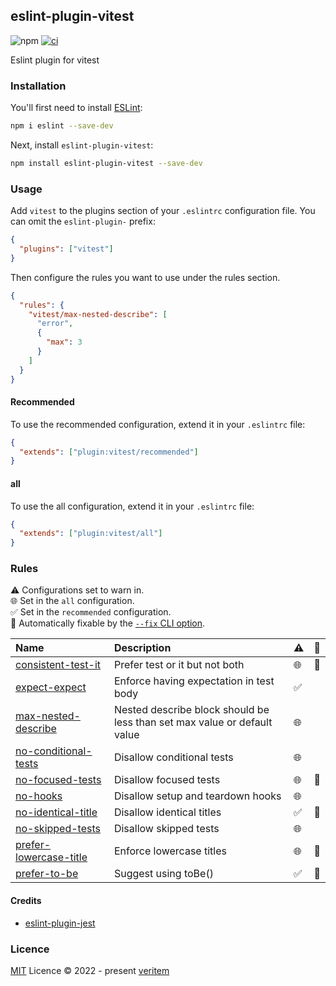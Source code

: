 ## eslint-plugin-vitest

![npm](https://img.shields.io/npm/v/eslint-plugin-vitest)
[![ci](https://github.com/veritem/eslint-plugin-vitest/actions/workflows/ci.yml/badge.svg?branch=main)](https://github.com/veritem/eslint-plugin-vitest/actions/workflows/ci.yml)

Eslint plugin for vitest

### Installation

You'll first need to install [ESLint](https://eslint.org/):

```sh
npm i eslint --save-dev
```

Next, install `eslint-plugin-vitest`:

```sh
npm install eslint-plugin-vitest --save-dev
```

### Usage

Add `vitest` to the plugins section of your `.eslintrc` configuration file. You can omit the `eslint-plugin-` prefix:

```json
{
  "plugins": ["vitest"]
}
```

Then configure the rules you want to use under the rules section.

```json
{
  "rules": {
    "vitest/max-nested-describe": [
      "error",
      {
        "max": 3
      }
    ]
  }
}
```

#### Recommended 

To use the recommended configuration, extend it in your `.eslintrc` file:

```json
{
  "extends": ["plugin:vitest/recommended"]
}
```


#### all

To use the all configuration, extend it in your `.eslintrc` file:

```json
{
  "extends": ["plugin:vitest/all"]
}
```


### Rules

<!-- begin auto-generated rules list -->

⚠️ Configurations set to warn in.\
🌐 Set in the `all` configuration.\
✅ Set in the `recommended` configuration.\
🔧 Automatically fixable by the [`--fix` CLI option](https://eslint.org/docs/user-guide/command-line-interface#--fix).

| Name                                                           | Description                                                              | ⚠️ | 🔧 |
| :------------------------------------------------------------- | :----------------------------------------------------------------------- | :- | :- |
| [consistent-test-it](docs/rules/consistent-test-it.md)         | Prefer test or it but not both                                           | 🌐 | 🔧 |
| [expect-expect](docs/rules/expect-expect.md)                   | Enforce having expectation in test body                                  | ✅  |    |
| [max-nested-describe](docs/rules/max-nested-describe.md)       | Nested describe block should be less than set max value or default value | 🌐 |    |
| [no-conditional-tests](docs/rules/no-conditional-tests.md)     | Disallow conditional tests                                               | 🌐 |    |
| [no-focused-tests](docs/rules/no-focused-tests.md)             | Disallow focused tests                                                   | 🌐 | 🔧 |
| [no-hooks](docs/rules/no-hooks.md)                             | Disallow setup and teardown hooks                                        | 🌐 |    |
| [no-identical-title](docs/rules/no-identical-title.md)         | Disallow identical titles                                                | ✅  | 🔧 |
| [no-skipped-tests](docs/rules/no-skipped-tests.md)             | Disallow skipped tests                                                   | 🌐 |    |
| [prefer-lowercase-title](docs/rules/prefer-lowercase-title.md) | Enforce lowercase titles                                                 | 🌐 | 🔧 |
| [prefer-to-be](docs/rules/prefer-to-be.md)                     | Suggest using toBe()                                                     | ✅  | 🔧 |

<!-- end auto-generated rules list -->

#### Credits

- [eslint-plugin-jest](https://github.com/jest-community/eslint-plugin-jest)

### Licence

[MIT](https://github.com/veritem/eslint-plugin-vitest/blob/main/LICENSE) Licence &copy; 2022 - present [veritem](https://github.com/veritem)
